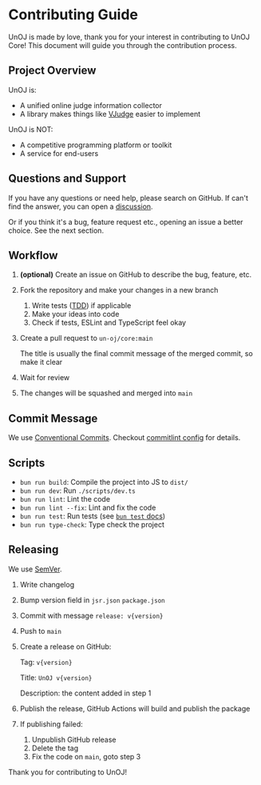 # Contributing Guide

UnOJ is made by love, thank you for your interest in contributing to UnOJ Core! This document will guide you through the contribution process.

## Project Overview

UnOJ is:

- A unified online judge information collector
- A library makes things like [VJudge](https://vjudge.net) easier to implement

UnOJ is NOT:

- A competitive programming platform or toolkit
- A service for end-users

## Questions and Support

If you have any questions or need help, please search on GitHub. If can't find the answer, you can open a [discussion](https://github.com/un-oj/core/discussions).

Or if you think it's a bug, feature request etc., opening an issue a better choice. See the next section.

## Workflow

1. **(optional)** Create an issue on GitHub to describe the bug, feature, etc.
2. Fork the repository and make your changes in a new branch
    1. Write tests ([TDD](https://en.wikipedia.org/wiki/Test-driven_development)) if applicable
    2. Make your ideas into code
    3. Check if tests, ESLint and TypeScript feel okay
3. Create a pull request to `un-oj/core:main`

    The title is usually the final commit message of the merged commit, so make it clear
4. Wait for review
5. The changes will be squashed and merged into `main`

## Commit Message

We use [Conventional Commits](https://www.conventionalcommits.org/en/v1.0.0/). Checkout [commitlint config](./commitlint.config.js) for details.

## Scripts

- `bun run build`: Compile the project into JS to `dist/`
- `bun run dev`: Run `./scripts/dev.ts`
- `bun run lint`: Lint the code
- `bun run lint --fix`: Lint and fix the code
- `bun run test`: Run tests (see [`bun test` docs](https://bun.sh/docs/cli/test))
- `bun run type-check`: Type check the project

## Releasing

We use [SemVer](https://semver.org/spec/v2.0.0.html).

1. Write changelog
2. Bump version field in `jsr.json` `package.json`
3. Commit with message `release: v{version}`
4. Push to `main`
5. Create a release on GitHub:

    Tag: `v{version}`

    Title: `UnOJ v{version}`
    
    Description: the content added in step 1
6. Publish the release, GitHub Actions will build and publish the package
7. If publishing failed:

    1. Unpublish GitHub release
    2. Delete the tag
    3. Fix the code on `main`, goto step 3

Thank you for contributing to UnOJ!

